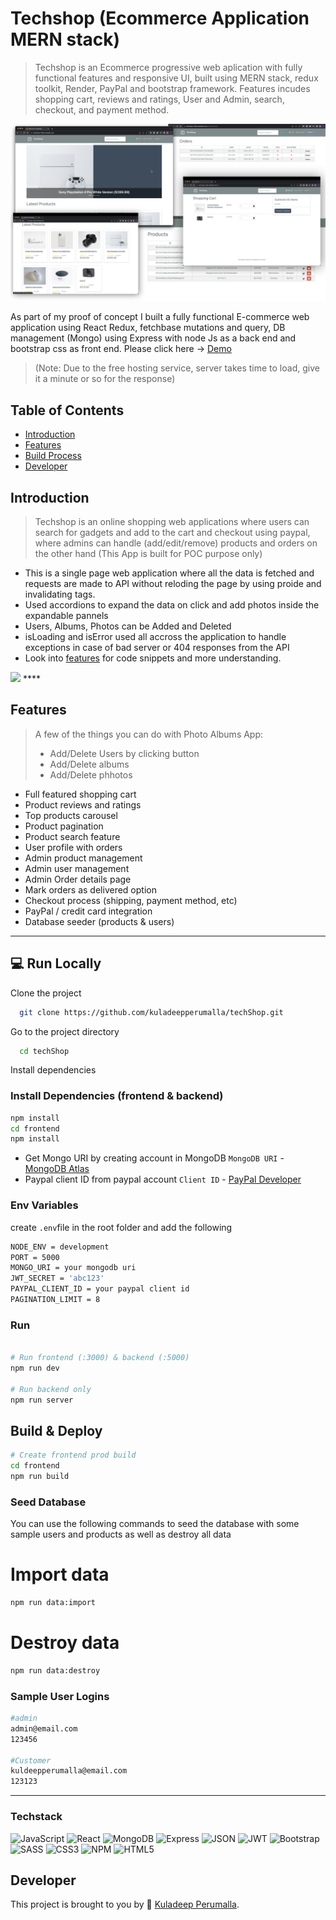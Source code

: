 # Techshop (Ecommerce Application MERN stack)  

> Techshop is an Ecommerce progressive web aplication with fully functional features and responsive UI, built using MERN stack, redux toolkit, Render, PayPal and bootstrap framework. Features incudes shopping cart, reviews and ratings, User and Admin, search, checkout, and payment method.

<img src="./frontend/public/images/screenShot.jpeg">

As part of my proof of concept I built a fully functional E-commerce web application using React Redux, fetchbase mutations and query, DB management (Mongo) using Express with node Js as a back end and bootstrap css as front end. 
Please click here -> [Demo](https://techshop-7c9e.onrender.com/) 
>(Note: Due to the free hosting service, server takes time to load, give it a minute or so for the response)


## Table of Contents

- [Introduction](#introduction)
- [Features](#features)
- [Build Process](#run-locally)
- [Developer](#Developer)





## Introduction

> Techshop is an online shopping web applications where users can search for gadgets and add to the cart and checkout using paypal, where admins can handle (add/edit/remove) products and orders on the other hand (This App is built for POC purpose only)
- This is a single page web application where all the data is fetched and requests are made to API without reloding the page by using proide and invalidating tags.
- Used accordions to expand the data on click and add photos inside the expandable pannels
- Users, Albums, Photos can be Added and Deleted
- isLoading and isError used all accross the application to handle exceptions in case of bad server or 404 responses from the API
- Look into [features](#Features) for code snippets and more understanding.  
<img src="./public/images/intro.gif">
****

## Features

> A few of the things you can do with Photo Albums App:
> - Add/Delete Users by clicking button
> - Add/Delete albums
> - Add/Delete phhotos
- Full featured shopping cart
- Product reviews and ratings
- Top products carousel
- Product pagination
- Product search feature
- User profile with orders
- Admin product management
- Admin user management
- Admin Order details page
- Mark orders as delivered option
- Checkout process (shipping, payment method, etc)
- PayPal / credit card integration
- Database seeder (products & users)

****


## 💻 Run Locally

Clone the project

```bash
  git clone https://github.com/kuladeepperumalla/techShop.git
```

Go to the project directory

```bash
  cd techShop
```

Install dependencies
### Install Dependencies (frontend & backend)

```bash
npm install
cd frontend
npm install
```

- Get Mongo URI by creating account in MongoDB `MongoDB URI` - [MongoDB Atlas](https://www.mongodb.com/cloud/atlas/register)
- Paypal client ID from paypal account `Client ID` - [PayPal Developer](https://developer.paypal.com/)

### Env Variables

create `.env`file in the root folder and add the following

```bash
NODE_ENV = development
PORT = 5000
MONGO_URI = your mongodb uri
JWT_SECRET = 'abc123'
PAYPAL_CLIENT_ID = your paypal client id
PAGINATION_LIMIT = 8
```

### Run

```bash

# Run frontend (:3000) & backend (:5000)
npm run dev

# Run backend only
npm run server
```

## Build & Deploy

```bash
# Create frontend prod build
cd frontend
npm run build
```

### Seed Database

You can use the following commands to seed the database with some sample users and products as well as destroy all data

# Import data
```bash
npm run data:import
```

# Destroy data
```bash
npm run data:destroy
```


### Sample User Logins
```bash
#admin
admin@email.com 
123456

#Customer
kuldeepperumalla@email.com 
123123
```
---
### Techstack

![JavaScript](https://img.shields.io/badge/javascript-%23323330.svg?style=for-the-badge&logo=javascript&logoColor=%23F7DF1E)
![React](https://img.shields.io/badge/React-%231572B6.svg?style=for-the-badge&logo=React&logoColor=%white)
![MongoDB](https://img.shields.io/badge/MongoDB-%234ea94b.svg?style=for-the-badge&logo=mongodb&logoColor=white)
![Express](https://img.shields.io/badge/express.js-%23404d59.svg?style=for-the-badge&logo=express&logoColor=%2361DAFB)
![JSON](https://img.shields.io/badge/JSON-%23323330.svg?style=for-the-badge&logo=json&logoColor=yellow)
![JWT](https://img.shields.io/badge/JWT-black.svg?style=for-the-badge&logo=JSON%20web%20tokens&logoColor=yellow)
![Bootstrap](https://img.shields.io/badge/bootstrap-%238511FA.svg?style=for-the-badge&logo=bootstrap&logoColor=white)
![SASS](https://img.shields.io/badge/SASS-hotpink.svg?style=for-the-badge&logo=SASS&logoColor=white)
![CSS3](https://img.shields.io/badge/css3-%231572B6.svg?style=for-the-badge&logo=css3&logoColor=white)
![NPM](https://img.shields.io/badge/NPM-%11000000.svg?style=for-the-badge&logo=npm&logoColor=white)
![HTML5](https://img.shields.io/badge/html5-%23E34F26.svg?style=for-the-badge&logo=html5&logoColor=white)


## Developer

This project is brought to you by 🍁 [Kuladeep Perumalla](s://github.com/kuladeepperumalla).
